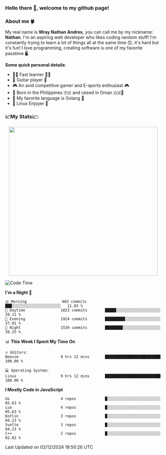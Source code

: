 ### **Hello there 👋, welcome to my github page!**

### **About me 🍀**

My real name is **Wray Nathan Andres**, you can call me by my nickname: **Nathan**. I'm an aspiring web developer who likes coding random stuff! I'm constantly trying to learn a lot of things all at the same time 😊, it's hard but it's fun! I love programming, creating software is one of my favorite passtime 🖥️.

<!-- <img src="https://pbs.twimg.com/media/FYEVH6GaAAE064l?format=jpg&name=medium" width="425" height="215" align="right" /> -->

**Some quick personal details**:

- 🚗💨 Fast learner 🚗💨
- 🎸 Guitar player 🎸
- 🎮 An avid competitive gamer and E-sports enthusiast 🎮
- 🐤 Born in the Philippines 🇵🇭 and raised in Oman 🇴🇲🐤
- 🦦 My favorite language is Golang 🦦
- 🐧 Linux Enjoyer 🐧

### **📈My Stats📈:**

<div style="display: flex; justify-content: center;">
    <img src="https://github-readme-stats.vercel.app/api?username=Ethea2&show_icons=true&count_private=true&theme=midnight-purple&hide_border=true" width="480"/>
    <!-- <img src="https://streak-stats.demolab.com?user=Ethea2&theme=midnight-purple&hide_border=true"/> -->
</div>

<!-- ### **⏲️This week I spent my time on⏲️:** -->
<!---->
<!-- ![Ethea's Waka Stats](https://github-readme-stats.vercel.app/api/wakatime?username=Ethea2&theme=midnight-purple&count_private=true&layout=compact) -->

<!--START_SECTION:waka-->
![Code Time](http://img.shields.io/badge/Code%20Time-631%20hrs%2020%20mins-blue)

**I'm a Night 🦉** 

```text
🌞 Morning                602 commits         ███░░░░░░░░░░░░░░░░░░░░░░   11.83 % 
🌆 Daytime                1023 commits        █████░░░░░░░░░░░░░░░░░░░░   20.11 % 
🌃 Evening                1924 commits        █████████░░░░░░░░░░░░░░░░   37.81 % 
🌙 Night                  1539 commits        ████████░░░░░░░░░░░░░░░░░   30.25 % 
```


📊 **This Week I Spent My Time On** 

```text
🔥 Editors: 
Neovim                   9 hrs 12 mins       █████████████████████████   100.00 % 

💻 Operating System: 
Linux                    9 hrs 12 mins       █████████████████████████   100.00 % 
```

**I Mostly Code in JavaScript** 

```text
Go                       4 repos             █░░░░░░░░░░░░░░░░░░░░░░░░   05.63 % 
Lua                      4 repos             █░░░░░░░░░░░░░░░░░░░░░░░░   05.63 % 
Kotlin                   3 repos             █░░░░░░░░░░░░░░░░░░░░░░░░   04.23 % 
Svelte                   3 repos             █░░░░░░░░░░░░░░░░░░░░░░░░   04.23 % 
C++                      2 repos             █░░░░░░░░░░░░░░░░░░░░░░░░   02.82 % 
```




 Last Updated on 02/12/2024 18:50:26 UTC
<!--END_SECTION:waka-->
